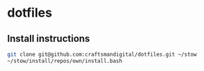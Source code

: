 # dotfiles

## Install instructions

```bash
git clone git@github.com:craftsmandigital/dotfiles.git ~/stow
~/stow/install/repos/own/install.bash
```
